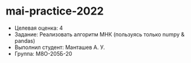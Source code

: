 # mai-practice-2022
+ Целевая оценка: 4
+ Задание: Реализовать алгоритм МНК (пользуясь только numpy & pandas)
+ Выполнил студент: Манташев А. У.
+ Группа: М8О-205Б-20
